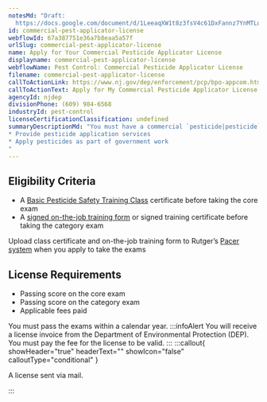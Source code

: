 ```yaml
---
notesMd: "Draft:
  https://docs.google.com/document/d/1LeeaqXW1t8z3fsV4c61DxFannz7YnMTLuG17XGLKYLE/edit?tab=t.0#heading=h.au84q0gvta3m"
id: commercial-pest-applicator-license
webflowId: 67a387751e36a7b8eaa5a57f
urlSlug: commercial-pest-applicator-license
name: Apply for Your Commercial Pesticide Applicator License
displayname: commercial-pest-applicator-license
webflowName: Pest Control: Commercial Pesticide Applicator License
filename: commercial-pest-applicator-license
callToActionLink: https://www.nj.gov/dep/enforcement/pcp/bpo-appcom.htm
callToActionText: Apply for My Commercial Pesticide Applicator License
agencyId: njdep
divisionPhone: (609) 984-6568
industryId: pest-control
licenseCertificationClassification: undefined
summaryDescriptionMd: "You must have a commercial `pesticide|pesticide` applicator license if you do any of the following in New Jersey:
* Provide pesticide application services
* Apply pesticides as part of government work
"
---
```


## Eligibility Criteria

- A [Basic Pesticide Safety Training Class](https://www.nj.gov/dep/enforcement/pcp/bpo-courses.htm) certificate before taking the core exam
- A [signed on-the-job training form](https://www.nj.gov/dep/enforcement/pcp/bpo/certification/Training_Verification_Form_VPE-002.pdf) or signed training certificate before taking the category exam

Upload class certificate and on-the-job training form to Rutger’s [Pacer system](http://pacer.rutgers.edu) when you apply to take the exams

## License Requirements

- Passing score on the core exam
- Passing score on the category exam
- Applicable fees paid

You must pass the exams within a calendar year.
:::infoAlert
You will receive a license invoice from the Department of Environmental Protection (DEP). You must pay the fee for the license to be valid.
:::
:::callout{ showHeader="true" headerText="" showIcon="false" calloutType="conditional" }

A license sent via mail.

:::

